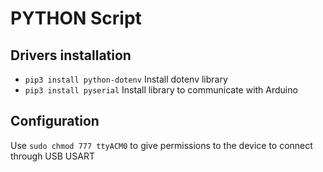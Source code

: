 # PYTHON Script

## Drivers installation

- `pip3 install python-dotenv` Install dotenv library
- `pip3 install pyserial` Install library to communicate with Arduino

## Configuration

Use `sudo chmod 777 ttyACM0` to give permissions to the device to connect through USB USART
